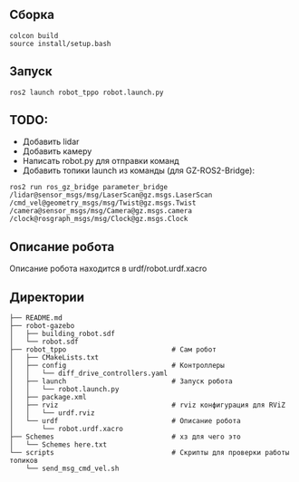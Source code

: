 ## Сборка
```
colcon build
source install/setup.bash
```
## Запуск
```
ros2 launch robot_tppo robot.launch.py
```

## TODO:
- Добавить lidar
- Добавить камеру
- Написать robot.py для отправки команд
- Добавить топики launch из команды (для GZ-ROS2-Bridge):
```shell
ros2 run ros_gz_bridge parameter_bridge
/lidar@sensor_msgs/msg/LaserScan@gz.msgs.LaserScan
/cmd_vel@geometry_msgs/msg/Twist@gz.msgs.Twist
/camera@sensor_msgs/msg/Camera@gz.msgs.camera
/clock@rosgraph_msgs/msg/Clock@gz.msgs.Clock
```
## Описание робота 
Описание робота находится в urdf/robot.urdf.xacro
## Директории
```shell
├── README.md
├── robot-gazebo
│   ├── building_robot.sdf
│   └── robot.sdf
├── robot_tppo                          # Сам робот
│   ├── CMakeLists.txt
│   ├── config                          # Контроллеры
│   │   └── diff_drive_controllers.yaml
│   ├── launch                          # Запуск робота
│   │   └── robot.launch.py
│   ├── package.xml
│   ├── rviz                            # rviz конфигурация для RViZ
│   │   └── urdf.rviz
│   └── urdf                            # Описание робота
│       └── robot.urdf.xacro
├── Schemes                             # хз для чего это
│   └── Schemes here.txt
└── scripts                             # Скрипты для проверки работы топиков             
    └── send_msg_cmd_vel.sh  
```
